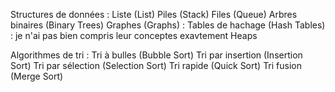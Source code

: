 Structures de données :
Liste (List)
Piles (Stack)
Files (Queue)
Arbres binaires (Binary Trees)
Graphes (Graphs) : 
Tables de hachage (Hash Tables) : je n'ai pas bien compris leur conceptes exavtement
Heaps


Algorithmes de tri :
Tri à bulles (Bubble Sort)
Tri par insertion (Insertion Sort)
Tri par sélection (Selection Sort)
Tri rapide (Quick Sort)
Tri fusion (Merge Sort)

